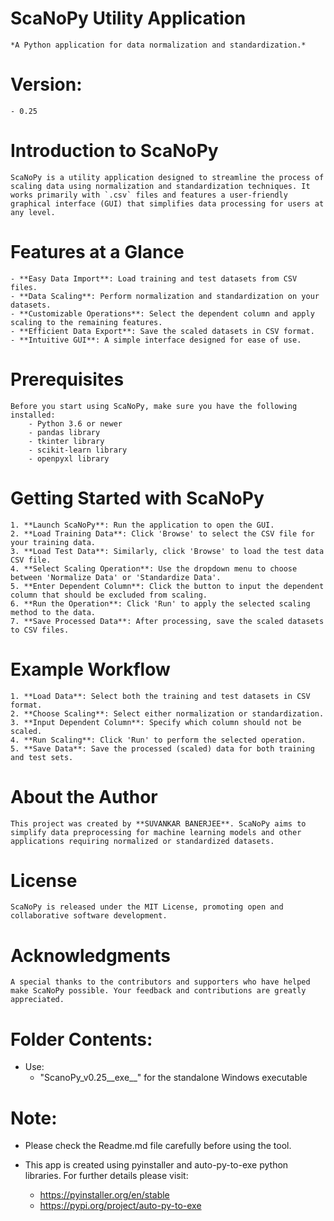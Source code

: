 # ScaNoPy Utility Application
	*A Python application for data normalization and standardization.*

# Version:
	- 0.25

# Introduction to ScaNoPy

	ScaNoPy is a utility application designed to streamline the process of scaling data using normalization and standardization techniques. It works primarily with `.csv` files and features a user-friendly graphical interface (GUI) that simplifies data processing for users at any level.

# Features at a Glance

	- **Easy Data Import**: Load training and test datasets from CSV files.
	- **Data Scaling**: Perform normalization and standardization on your datasets.
	- **Customizable Operations**: Select the dependent column and apply scaling to the remaining features.
	- **Efficient Data Export**: Save the scaled datasets in CSV format.
	- **Intuitive GUI**: A simple interface designed for ease of use.

# Prerequisites

	Before you start using ScaNoPy, make sure you have the following installed:
		- Python 3.6 or newer
		- pandas library
		- tkinter library
		- scikit-learn library
		- openpyxl library

# Getting Started with ScaNoPy

	1. **Launch ScaNoPy**: Run the application to open the GUI.
	2. **Load Training Data**: Click 'Browse' to select the CSV file for your training data.
	3. **Load Test Data**: Similarly, click 'Browse' to load the test data CSV file.
	4. **Select Scaling Operation**: Use the dropdown menu to choose between 'Normalize Data' or 'Standardize Data'.
	5. **Enter Dependent Column**: Click the button to input the dependent column that should be excluded from scaling.
	6. **Run the Operation**: Click 'Run' to apply the selected scaling method to the data.
	7. **Save Processed Data**: After processing, save the scaled datasets to CSV files.

# Example Workflow

	1. **Load Data**: Select both the training and test datasets in CSV format.
	2. **Choose Scaling**: Select either normalization or standardization.
	3. **Input Dependent Column**: Specify which column should not be scaled.
	4. **Run Scaling**: Click 'Run' to perform the selected operation.
	5. **Save Data**: Save the processed (scaled) data for both training and test sets.

# About the Author

	This project was created by **SUVANKAR BANERJEE**. ScaNoPy aims to simplify data preprocessing for machine learning models and other applications requiring normalized or standardized datasets.

# License

	ScaNoPy is released under the MIT License, promoting open and collaborative software development.

# Acknowledgments

	A special thanks to the contributors and supporters who have helped make ScaNoPy possible. Your feedback and contributions are greatly appreciated.

# Folder Contents:
 - Use:
	- "ScanoPy_v0.25__exe__" for the standalone Windows executable

# Note:
 - Please check the Readme.md file carefully before using the tool.

 - This app is created using pyinstaller and auto-py-to-exe python libraries. For further details please visit:
	
	* https://pyinstaller.org/en/stable
	* https://pypi.org/project/auto-py-to-exe

